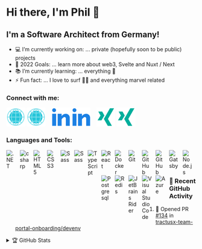 # Hi there, I'm Phil 🤙 

## I'm a Software Architect from Germany!

- 💻 I’m currently working on: ... private (hopefully soon to be public) projects
- 🥅 2022 Goals: ... learn more about web3, Svelte and Nuxt / Next
- 📚 I’m currently learning: ... everything 🤣
- ⚡ Fun fact: ... I love to surf 🏄‍♂️ and everything marvel related

### Connect with me:

[![website](./img/globe-light.svg)](https://www.digitalnativesolutions.de#gh-light-mode-only)
[![website](./img/globe-dark.svg)](https://www.digitalnativesolutions.de#gh-dark-mode-only)
&nbsp;&nbsp;
[![linkedin](./img/linkedin-light.svg)](https://de.linkedin.com/in/phils91#gh-light-mode-only)
[![linkedin](./img/linkedin-dark.svg)](https://de.linkedin.com/in/phils91#gh-dark-mode-only)
&nbsp;&nbsp;
[![xing](./img/xing-light.svg)](https://www.xing.com/profile/Philip_Schneider14#gh-light-mode-only)
[![xing](./img/xing-dark.svg)](https://www.xing.com/profile/Philip_Schneider14#gh-dark-mode-only)

### Languages and Tools:

[<img align="left" alt=".NET" width="26px" src="https://cdn.jsdelivr.net/gh/devicons/devicon/icons/dotnetcore/dotnetcore-original.svg" style="padding-right:10px;" />][ms]
[<img align="left" alt="csharp" width="26px" src="https://cdn.jsdelivr.net/gh/devicons/devicon/icons/csharp/csharp-original.svg" style="padding-right:10px;" />][ms]
<img align="left" alt="HTML5" width="26px" src="https://cdn.jsdelivr.net/gh/devicons/devicon/icons/html5/html5-original.svg" style="padding-right:10px;" />
<img align="left" alt="CSS3" width="26px" src="https://cdn.jsdelivr.net/gh/devicons/devicon/icons/css3/css3-original.svg" style="padding-right:10px;" />
[<img align="left" alt="Sass" width="26px" src="https://cdn.jsdelivr.net/gh/devicons/devicon/icons/sass/sass-original.svg" style="padding-right:10px;" />][sass]
[<img align="left" alt="Sass" width="26px" src="https://cdn.jsdelivr.net/gh/devicons/devicon/icons/tailwindcss/tailwindcss-plain.svg" style="padding-right:10px;" />][tailwind]
[<img align="left" alt="TypeScript" width="26px" src="https://cdn.jsdelivr.net/gh/devicons/devicon/icons/typescript/typescript-original.svg" style="padding-right:10px;" />][typescript]
[<img align="left" alt="React" width="26px" src="https://cdn.jsdelivr.net/gh/devicons/devicon/icons/react/react-original.svg" style="padding-right:10px;" />][react]
[<img align="left" alt="Docker" width="26px" src="https://cdn.jsdelivr.net/gh/devicons/devicon/icons/docker/docker-original.svg" style="padding-right:10px;" />][docker]
[<img align="left" alt="Git" width="26px" src="https://cdn.jsdelivr.net/gh/devicons/devicon/icons/git/git-original.svg" style="padding-right:10px;" />][git]
[<img align="left" alt="GitHub" width="26px" src="https://user-images.githubusercontent.com/3369400/139447912-e0f43f33-6d9f-45f8-be46-2df5bbc91289.png" style="padding-right:10px;" />](https://github.com/#gh-dark-mode-only)
[<img align="left" alt="GitHub" width="26px" src="https://user-images.githubusercontent.com/3369400/139448065-39a229ba-4b06-434b-bc67-616e2ed80c8f.png" style="padding-right:10px;" />](https://github.com/#gh-light-mode-only)
[<img align="left" alt="Gatsby" width="26px" src="https://cdn.jsdelivr.net/gh/devicons/devicon/icons/gatsby/gatsby-original.svg" style="padding-right:10px;" />][gatsby]
[<img align="left" alt="Node.js" width="26px" src="https://cdn.jsdelivr.net/gh/devicons/devicon/icons/nodejs/nodejs-original.svg" style="padding-right:10px;" />][nodejs]
[<img align="left" alt="Postgresql" width="26px" src="https://cdn.jsdelivr.net/gh/devicons/devicon/icons/postgresql/postgresql-original.svg" style="padding-right:10px;" />][postgresql]
[<img align="left" alt="Redis" width="26px" src="https://cdn.jsdelivr.net/gh/devicons/devicon/icons/redis/redis-original.svg" style="padding-right:10px;" />][postgresql]
[<img align="left" alt="JetBrains Rider" width="26px" src="https://upload.wikimedia.org/wikipedia/commons/6/6e/JetBrains_Rider_Icon.svg" style="padding-right:10px;" />][rider]
[<img align="left" alt="Visual Studio Code" width="26px" src="https://cdn.jsdelivr.net/gh/devicons/devicon/icons/vscode/vscode-original.svg" style="padding-right:10px;" />][vscode]
[<img align="left" alt="Azure" width="26px" src="https://cdn.jsdelivr.net/gh/devicons/devicon/icons/azure/azure-original.svg" style="padding-right:10px;" />][azure]

<br />
<br />

---

### 🏃 Recent GitHub Activity
  
<!--START_SECTION:activity-->
1. 💪 Opened PR [#134](https://github.com/tractusx-team-portal-onboarding/devenv/pull/134) in [tractusx-team-portal-onboarding/devenv](https://github.com/tractusx-team-portal-onboarding/devenv)
<!--END_SECTION:activity-->

<details>
  <summary>🏆 GitHub Stats</summary>

  <img align="left" alt="Phils's GitHub Stats" src="https://github-readme-stats.vercel.app/api?username=Phil91&count_private=true&show_icons=true&hide_border=false&title_color=ff652f&icon_color=FFE400&bg_color=09131B&text_color=ffffff&border_color=0c1a25" />

</details>

[website]: https://www.digitalnativesolutions.de
[linkedin]: https://de.linkedin.com/in/phils91
[xing]: https://www.xing.com/profile/Philip_Schneider14
[ms]: https://docs.microsoft.com/de-de/aspnet/core/?view=aspnetcore-6.0
[sass]: https://sass-lang.com/
[tailwind]: https://tailwindcss.com/
[react]: https://reactjs.org/
[rider]: https://www.jetbrains.com/rider/
[docker]: https://www.docker.com/
[postgresql]: https://www.postgresql.org/
[serverless]: https://www.serverless.com/
[vscode]: https://code.visualstudio.com/
[gatsby]: https://www.gatsbyjs.com/
[graphql]: https://graphql.org/
[nodejs]: https://nodejs.org/
[github]: https://github.com/
[git]: https://git-scm.com/
[typescript]: https://www.typescriptlang.org/
[redis]: https://redis.io/
[azure]: https://azure.com/